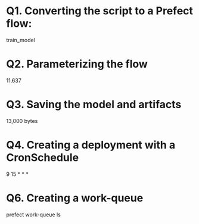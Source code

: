 # Q1. Converting the script to a Prefect flow:

train_model

# Q2. Parameterizing the flow

11.637

# Q3. Saving the model and artifacts

13,000 bytes

# Q4. Creating a deployment with a CronSchedule

9 15 * * *

# Q6. Creating a work-queue

prefect work-queue ls